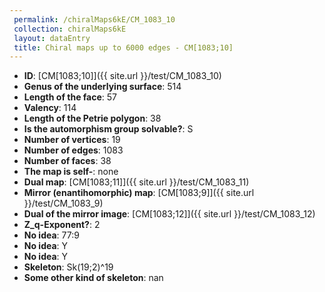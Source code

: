 ```yaml
--- 
 permalink: /chiralMaps6kE/CM_1083_10 
 collection: chiralMaps6kE
 layout: dataEntry
 title: Chiral maps up to 6000 edges - CM[1083;10]
---
```


- **ID**: [CM[1083;10]]({{ site.url }}/test/CM_1083_10)
- **Genus of the underlying surface**: 514
- **Length of the face**: 57
- **Valency**: 114
- **Length of the Petrie polygon**: 38
- **Is the automorphism group solvable?**: S
- **Number of vertices**: 19
- **Number of edges**: 1083
- **Number of faces**: 38
- **The map is self-**: none
- **Dual map**: [CM[1083;11]]({{ site.url }}/test/CM_1083_11)
- **Mirror (enantihomorphic) map**: [CM[1083;9]]({{ site.url }}/test/CM_1083_9)
- **Dual of the mirror image**: [CM[1083;12]]({{ site.url }}/test/CM_1083_12)
- **Z_q-Exponent?**: 2
- **No idea**:  77:9
- **No idea**: Y
- **No idea**: Y
- **Skeleton**: Sk(19;2)^19
- **Some other kind of skeleton**: nan
